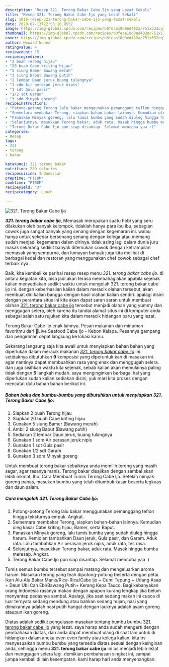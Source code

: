 ```yaml
---
description: "Resep 321. Terong Bakar Cabe Ijo yang Lezat Sekali"
title: "Resep 321. Terong Bakar Cabe Ijo yang Lezat Sekali"
slug: 1016-resep-321-terong-bakar-cabe-ijo-yang-lezat-sekali
date: 2020-07-13T22:53:18.855Z
image: https://img-global.cpcdn.com/recipes/b0feaa18d9ed482a/751x532cq70/321-terong-bakar-cabe-ijo-foto-resep-utama.jpg
thumbnail: https://img-global.cpcdn.com/recipes/b0feaa18d9ed482a/751x532cq70/321-terong-bakar-cabe-ijo-foto-resep-utama.jpg
cover: https://img-global.cpcdn.com/recipes/b0feaa18d9ed482a/751x532cq70/321-terong-bakar-cabe-ijo-foto-resep-utama.jpg
author: Howard Nunez
ratingvalue: 4
reviewcount: 15
recipeingredient:
- "2 buah Terong hijau"
- "20 buah Cabe kriting hijau"
- "5 siung Bamer Bawang merah"
- "2 siung Baput Bawang putih"
- "2 lembar Daun jeruk buang tulangnya"
- "1 sdm Air perasan jeruk nipis"
- "1 sdt Gula pasir"
- "1/2 sdt Garam"
- "3 sdm Minyak goreng"
recipeinstructions:
- "Potong-potong Terong lalu bakar menggunakan pemanggang teflon hingga teksturnya empuk. Angkat."
- "Sementara membakar Terong, siapkan bahan-bahan lainnya. Kemudian uleg kasar Cabe kriting hijau, Bamer, serta Baput."
- "Panaskan Minyak goreng, lalu tumis bumbu yang sudah diuleg hingga harum. Kemidian tambahkan Daun jeruk, Gula pasir, dan Garam. Aduk rata. Lalu tambahkan Air perasan jeruk nipis, aduk rata, tes rasa."
- "Selanjutnya, masukkan Terong bakar, aduk rata. Masak hingga bumbu meresap. Angkat."
- "Terong Bakar Cabe Ijo pun siap disantap. Selamat mencoba yaa :)"
categories:
- Resep
tags:
- 321
- terong
- bakar

katakunci: 321 terong bakar 
nutrition: 289 calories
recipecuisine: Indonesian
preptime: "PT18M"
cooktime: "PT60M"
recipeyield: "3"
recipecategory: Lunch

---
```



![321. Terong Bakar Cabe Ijo](https://img-global.cpcdn.com/recipes/b0feaa18d9ed482a/751x532cq70/321-terong-bakar-cabe-ijo-foto-resep-utama.jpg)

<b><i>321. terong bakar cabe ijo</i></b>, Memasak merupakan suatu hobi yang seru dilakukan oleh banyak kelompok. tidaklah hanya para ibu ibu, sebagian cowok juga sangat banyak yang senang dengan kegemaran ini. walau hanya untuk sekedar bersenang senang dengan kolega atau memang sudah menjadi kegemaran dalam dirinya. tidak asing lagi dalam dunia juru masak sekarang sedikit banyak ditemukan cowok dengan ketrampilan memasak yang sempurna, dan lumayan banyak juga kita melihat di berbagai kedai dan restoran yang menggunakan chef cowok sebagai chef terbaik nya.

Baik, kita kembali ke perihal resep resep menu <i>321. terong bakar cabe ijo</i>. di antara kegiatan kita, bisa jadi akan terasa membahagiakan apabila sejenak kalian menyediakan sedikit waktu untuk mengolah 321. terong bakar cabe ijo ini. dengan keberhasilan kalian dalam meracik olahan tersebut, akan membuat diri kalian bangga dengan hasil olahan kalian sendiri. apalagi disini dengan perantara situs ini kita akan dapat saran saran untuk membuat olahan <u>321. terong bakar cabe ijo</u> tersebut menjadi olahan yang yummy dan menggugah selera, oleh karena itu tandai alamat situs ini di komputer anda sebagai salah satu rujukan kita dalam meracik hidangan baru yang lezat.

Terong Bakar Cabe Ijo enak lainnya. Pesan makanan dan minuman favoritmu dari 🌟Live Seafood Cabe Ijo - Kebon Kelapa. Pesannya gampang dan pengiriman cepat langsung ke lokasi kamu.


Sekarang langsung saja kita awali untuk menyiapkan bahan bahan yang diperlukan dalam meracik makanan <u><i>321. terong bakar cabe ijo</i></u> ini. setidaknya dibutuhkan <b>9</b> komposisi yang diperuntuk kan di masakan ini. agar nantinya dapat membuahkan rasa yang enak dan menggugah selera. dan juga sisihkan waktu kita sejenak, sebab kalian akan memulainya paling tidak dengan <b>5</b> langkah mudah. saya menginginkan berbagai hal yang diperlukan sudah kalian sediakan disini, yuk mari kita proses dengan mencatat dulu bahan bahan berikut ini.

<!--inarticleads1-->

##### Bahan baku dan bumbu-bumbu yang dibutuhkan untuk menyiapkan 321. Terong Bakar Cabe Ijo:

1. Siapkan 2 buah Terong hijau
1. Siapkan 20 buah Cabe kriting hijau
1. Gunakan 5 siung Bamer (Bawang merah)
1. Ambil 2 siung Baput (Bawang putih)
1. Sediakan 2 lembar Daun jeruk, buang tulangnya
1. Gunakan 1 sdm Air perasan jeruk nipis
1. Gunakan 1 sdt Gula pasir
1. Gunakan 1/2 sdt Garam
1. Gunakan 3 sdm Minyak goreng


Untuk membuat terong bakar sebaiknya anda memilih terong yang masih segar, agar rasanya manis. Terong bakar disajikan dengan sambal akan lebih nikmat, lho. Cara Membuat Tumis Terong Cabe Ijo. Setelah minyak goreng panas, masukan bumbu yang telah ditumbuk kasar beserta legkuas dan daun salam. 

<!--inarticleads2-->

##### Cara mengolah 321. Terong Bakar Cabe Ijo:

1. Potong-potong Terong lalu bakar menggunakan pemanggang teflon hingga teksturnya empuk. Angkat.
1. Sementara membakar Terong, siapkan bahan-bahan lainnya. Kemudian uleg kasar Cabe kriting hijau, Bamer, serta Baput.
1. Panaskan Minyak goreng, lalu tumis bumbu yang sudah diuleg hingga harum. Kemidian tambahkan Daun jeruk, Gula pasir, dan Garam. Aduk rata. Lalu tambahkan Air perasan jeruk nipis, aduk rata, tes rasa.
1. Selanjutnya, masukkan Terong bakar, aduk rata. Masak hingga bumbu meresap. Angkat.
1. Terong Bakar Cabe Ijo pun siap disantap. Selamat mencoba yaa :)


Tumis semua bumbu tersebut sampai matang dan mengeluarkan aroma harum. Masukan terong yang teah dipotong-potong beserta dengan petai. Ikan Alu-Alu Bakar Manis/Rica-Rica/Cabe Ijo + Cumi Tepung + Udang Asap + Daun Ubi Cah Ebi/Bawang Putih+ Kerang Kepa Tauco. Bagi kebanyakan orang Indonesia rasanya makan dengan apapun kurang lengkap jika belum menyantap pedasnya sambal. Apalagi, jika saat sedang makan ini cuaca di luar ternyata sedang mendung atau bahkan sedang hujan, nasi yang dimakannya adalah nasi putih hangat dengan lauknya adalah ayam goreng ataupun ikan goreng. 

Diatas adalah sedikit pengulasan masakan tentang bumbu bumbu <u>321. terong bakar cabe ijo</u> yang lezat. saya harap anda sudah mengerti dengan pembahasan diatas, dan anda dapat membuat ulang di saat lain untuk di hidangkan dalam aneka even even family atau kolega kalian. kita bs menyesuaikan bumbu bumbu yang tersedia diatas sesuai dengan keinginan anda, sehingga menu <b>321. terong bakar cabe ijo</b> ini bs menjadi lebih lezat dan menggugah selera lagi. demikian pembahasan singkat ini, sampai jumpa kembali di lain kesempatan. kami harap hari anda menyenangkan.
